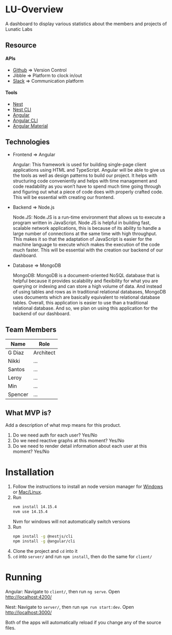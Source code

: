 # LU-Overview
A dashboard to display various statistics about the members and projects of Lunatic Labs

## Resource
#### APIs
- [Github](https://docs.github.com/en/rest/guides/getting-started-with-the-rest-api) => Version Control
- Jibble => Platform to clock in/out
- [Slack](https://api.slack.com/apis/connections/events-api) => Communication platform

#### Tools
- [Nest](https://docs.nestjs.com/)
- [Nest CLI](https://docs.nestjs.com/cli/overview)
- [Angular](https://angular.io/docs)
- [Angular CLI](https://angular.io/cli)
- [Angular Material](https://material.angular.io/)

## Technologies
- Frontend => Angular

  Angular:
    This framework is used for building single-page client applications using HTML and TypeScript. Angular will be able to give us the tools as well as design patterns to build our project. It helps with structuring code conveniently and helps with time management and code readability as you won’t have to spend much time going through and figuring out what a piece of code does with properly crafted code. This will be essential with creating our frontend.

- Backend => Node.js

  Node.JS:
    Node.JS is a run-time environment that allows us to execute a program written in JavaScript. Node JS is helpful in building fast, scalable network applications, this is because of its ability to handle a large number of connections at the same time with high throughput. This makes it so that the adaptation of JavaScript is easier for the machine language to execute which makes the execution of the code much faster. This will be essential with the creation our backend of our dashboard.

- Database => MongoDB

  MongoDB:
    MongoDB is a document-oriented NoSQL database that is helpful because it provides scalability and flexibility for what you are querying or indexing and can store a high volume of data. And instead of using tables and rows as in traditional relational databases, MongoDB uses documents which are basically equivalent to relational database tables. Overall, this application is easier to use than a traditional relational database. And so, we plan on using this application for the backend of our dashboard.

## Team Members
Name|Role
----|----
G Diaz|Architect
Nikki|...
Santos|...
Leroy|...
Min|...
Spencer|...

## What MVP is?

Add a description of what mvp means for this product.

1. Do we need auth for each user? Yes/No
1. Do we need reactive graphs at this moment? Yes/No
1. Do we need to render detail information about each user at this moment? Yes/No

# Installation

1. Follow the instructions to install an node version manager for [Windows](https://github.com/coreybutler/nvm-windows) or [Mac/Linux](https://github.com/nvm-sh/nvm).
2. Run 
	```sh
	nvm install 14.15.4
	nvm use 14.15.4
	``` 
	Nvm for windows will not automatically switch versions
3. Run 
	```sh
	npm install -g @nestjs/cli
	npm install -g @angular/cli
	```
4. Clone the project and `cd` into it
5. `cd` into `server/` and run `npm install`, then do the same for `client/`

# Running

Angular: Navigate to `client/`, then run `ng serve`. Open <http://localhost:4200/>

Nest: Navigate to `server/`, then run `npm run start:dev`. Open <http://localhost:3000/>

Both of the apps will automatically reload if you change any of the source files.
